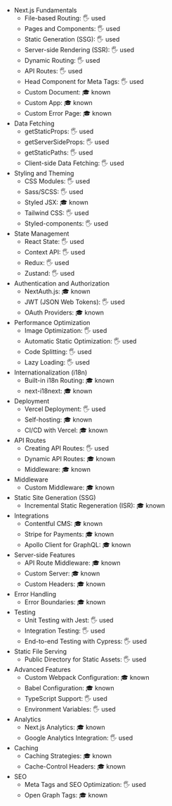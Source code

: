 
- Next.js Fundamentals
  - File-based Routing: 🖐️ used
  - Pages and Components: 🖐️ used
  - Static Generation (SSG): 🖐️ used
  - Server-side Rendering (SSR): 🖐️ used
  - Dynamic Routing: 🖐️ used
  - API Routes: 🖐️ used
  - Head Component for Meta Tags: 🖐️ used
  - Custom Document: 🎓 known
  - Custom App: 🎓 known
  - Custom Error Page: 🎓 known
- Data Fetching
  - getStaticProps: 🖐️ used
  - getServerSideProps: 🖐️ used
  - getStaticPaths: 🖐️ used
  - Client-side Data Fetching: 🖐️ used
- Styling and Theming
  - CSS Modules: 🖐️ used
  - Sass/SCSS: 🖐️ used
  - Styled JSX: 🎓 known
  - Tailwind CSS: 🖐️ used
  - Styled-components: 🖐️ used
- State Management
  - React State: 🖐️ used
  - Context API: 🖐️ used
  - Redux: 🖐️ used
  - Zustand: 🖐️ used
- Authentication and Authorization
  - NextAuth.js: 🎓 known
  - JWT (JSON Web Tokens): 🖐️ used
  - OAuth Providers: 🎓 known
- Performance Optimization
  - Image Optimization: 🖐️ used
  - Automatic Static Optimization: 🖐️ used
  - Code Splitting: 🖐️ used
  - Lazy Loading: 🖐️ used
- Internationalization (i18n)
  - Built-in i18n Routing: 🎓 known
  - next-i18next: 🎓 known
- Deployment
  - Vercel Deployment: 🖐️ used
  - Self-hosting: 🎓 known
  - CI/CD with Vercel: 🎓 known
- API Routes
  - Creating API Routes: 🖐️ used
  - Dynamic API Routes: 🎓 known
  - Middleware: 🎓 known
- Middleware
  - Custom Middleware: 🎓 known
- Static Site Generation (SSG)
  - Incremental Static Regeneration (ISR): 🎓 known
- Integrations
  - Contentful CMS: 🎓 known
  - Stripe for Payments: 🎓 known
  - Apollo Client for GraphQL: 🎓 known
- Server-side Features
  - API Route Middleware: 🎓 known
  - Custom Server: 🎓 known
  - Custom Headers: 🎓 known
- Error Handling
  - Error Boundaries: 🎓 known
- Testing
  - Unit Testing with Jest: 🖐️ used
  - Integration Testing: 🖐️ used
  - End-to-end Testing with Cypress: 🖐️ used
- Static File Serving
  - Public Directory for Static Assets: 🖐️ used
- Advanced Features
  - Custom Webpack Configuration: 🎓 known
  - Babel Configuration: 🎓 known
  - TypeScript Support: 🖐️ used
  - Environment Variables: 🖐️ used
- Analytics
  - Next.js Analytics: 🎓 known
  - Google Analytics Integration: 🖐️ used
- Caching
  - Caching Strategies: 🎓 known
  - Cache-Control Headers: 🎓 known
- SEO
  - Meta Tags and SEO Optimization: 🖐️ used
  - Open Graph Tags: 🎓 known
